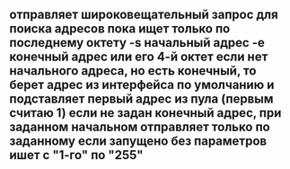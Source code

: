 <h2>
<b>
 отправляет широковещательный запрос для поиска адресов
пока ищет только по последнему октету
-s  начальный адрес
-e  конечный адрес или его 4-й октет
если нет начального адреса, но есть конечный, то берет адрес из интерфейса по умолчанию и подставляет первый адрес из пула (первым считаю 1)
если не задан конечный адрес, при заданном начальном отправляет только по заданному
если запущено без параметров ишет с "1-го" по "255" 
</b>
</h2>
